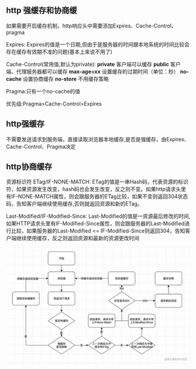 ## http 强缓存和协商缓

如果需要开启缓存机制，http响应头中需要添加Expires、Cache-Control、pragma


Expires:
Expires的值是一个日期,但由于是服务器的时间跟本地系统的时间比较会存在缓存有效期不准的问题(基本上来说不用了)

Cache-Control(常用值,默认为private):
**private**  客户端可以缓存
**public**   客户端、代理服务器都可以缓存
**max-age=xx**  设置缓存的过期时间（单位：秒）
**no-cache**  设置协商缓存
**no-store**  不用缓存策略

Pragma:只有一个no-cache的值

优先级:Pragma>Cache-Control>Expires

## http强缓存
不需要发送请求到服务端，直接读取浏览器本地缓存,是否是强缓存，由Expires、Cache-Control、Pragma决定

## http协商缓存

资源标识符
ETag/IF-NONE-MATCH: ETag的值是一串Hash码，代表资源的标识符，如果资源发生改变，hash码也会发生改变，反之则不变。如果http请求头里有IF-NONE-MATCH属性，则会跟服务器的ETag比较，如果不变则返回304状态码，告知客户端继续使用缓存,否则就返回资源和新的ETag。

Last-Modified/IF-Modified-Since: Last-Modified的值是一资源最后修改的时间, 如果HTTP请求头里有IF-Modified-Since属性，则会跟服务器的Last-Modified进行比较，如果服务器的Last-Modified <= IF-Modified-Since则返回304，告知客户端继续使用缓存，反之则返回资源和最新的资源更改时间

![](2022-06-15-00-02-01.png)





